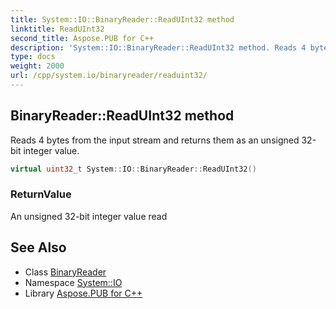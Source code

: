 ```yaml
---
title: System::IO::BinaryReader::ReadUInt32 method
linktitle: ReadUInt32
second_title: Aspose.PUB for C++
description: 'System::IO::BinaryReader::ReadUInt32 method. Reads 4 bytes from the input stream and returns them as an unsigned 32-bit integer value in C++.'
type: docs
weight: 2000
url: /cpp/system.io/binaryreader/readuint32/
---
```

## BinaryReader::ReadUInt32 method


Reads 4 bytes from the input stream and returns them as an unsigned 32-bit integer value.

```cpp
virtual uint32_t System::IO::BinaryReader::ReadUInt32()
```


### ReturnValue

An unsigned 32-bit integer value read

## See Also

* Class [BinaryReader](../)
* Namespace [System::IO](../../)
* Library [Aspose.PUB for C++](../../../)
